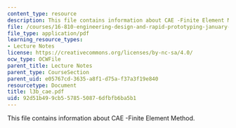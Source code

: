```yaml
---
content_type: resource
description: This file contains information about CAE -Finite Element Method.
file: /courses/16-810-engineering-design-and-rapid-prototyping-january-iap-2007/92d51b499cb5578550876dfbfb6ba5b1_l3b_cae.pdf
file_type: application/pdf
learning_resource_types:
- Lecture Notes
license: https://creativecommons.org/licenses/by-nc-sa/4.0/
ocw_type: OCWFile
parent_title: Lecture Notes
parent_type: CourseSection
parent_uid: e05767cd-3635-a8f1-d75a-f37a3f19e840
resourcetype: Document
title: l3b_cae.pdf
uid: 92d51b49-9cb5-5785-5087-6dfbfb6ba5b1
---
```

This file contains information about CAE -Finite Element Method.